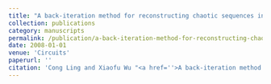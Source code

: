```yaml
---
title: "A back-iteration method for reconstructing chaotic sequences in finite-precision machines"
collection: publications
category: manuscripts
permalink: /publication/a-back-iteration-method-for-reconstructing-chaotic-sequences-in-finite-precision-machines
date: 2008-01-01
venue: 'Circuits'
paperurl: ''
citation: 'Cong Ling and Xiaofu Wu "<a href=''>A back-iteration method for reconstructing chaotic sequences in finite-precision machines</a>", Circuits, Syst., Signal Processing, vol. 27, pp. 883 – 891, Oct. 2008.'
---
```

